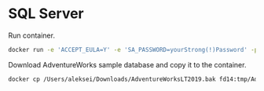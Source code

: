 # SQL Server

Run container.

```sh
docker run -e 'ACCEPT_EULA=Y' -e 'SA_PASSWORD=yourStrong(!)Password' -p 1433:1433 -d mcr.microsoft.com/mssql/server
```

Download AdventureWorks sample database and copy it to the container.

```sh
docker cp /Users/aleksei/Downloads/AdventureWorksLT2019.bak fd14:tmp/AdventureWorksLT2019.bak
```

